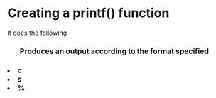 <h1> Creating a printf() function </h1>

It does the following 
  
<h3><ol>Produces an output according to the format specified</ol><h3>
  <li> c</li>
  <li>s</li>
  <li>%</li>
  
